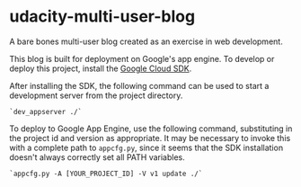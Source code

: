 # udacity-multi-user-blog

A bare bones multi-user blog created as an exercise in web development.

This blog is built for deployment on Google's app engine. To develop or deploy this project, install the [Google Cloud SDK](https://cloud.google.com/sdk/).

After installing the SDK, the following command can be used to start a development server from the project directory.

    `dev_appserver ./`

To deploy to Google App Engine, use the following command, substituting in the project id and version as appropriate. It may be necessary to invoke this with a complete path to `appcfg.py`, since it seems that the SDK installation doesn't always correctly set all PATH variables.

    `appcfg.py -A [YOUR_PROJECT_ID] -V v1 update ./`
